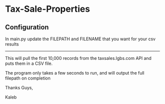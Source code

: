 # Tax-Sale-Properties

## Configuration

In main.py update the FILEPATH and FILENAME that you want for your csv results

---

This will pull the first 10,000 records from the taxsales.lgbs.com API and puts them in a CSV file.

The program only takes a few seconds to run, and will output the full filepath on completion

Thanks Guys,

Kaleb
